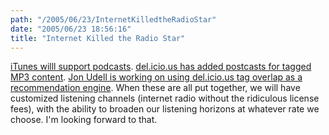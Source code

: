 ```yaml
---
path: "/2005/06/23/InternetKilledtheRadioStar" 
date: "2005/06/23 18:56:16" 
title: "Internet Killed the Radio Star" 
---
```

<a href="http://reilly.typepad.com/cameronreilly/2005/05/itunes_podcast_.html">iTunes willl support podcasts</a>. <a href="http://blog.del.icio.us/blog/2005/06/casting_the_net.html">del.icio.us has added postcasts for tagged MP3 content</a>. <a href="http://weblog.infoworld.com/udell/2005/06/23.html#a1256">Jon Udell is working on using del.icio.us tag overlap as a recommendation engine</a>. When these are all put together, we will have customized listening channels (internet radio without the ridiculous license fees), with the ability to broaden our listening horizons at whatever rate we choose. I'm looking forward to that.